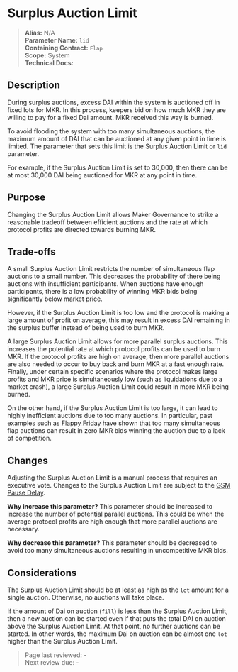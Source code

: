 
# Surplus Auction Limit   

>**Alias:** N/A   
>**Parameter Name:** `lid`  
>**Containing Contract:** `Flap`  
>**Scope:** System  
>**Technical Docs:**   


## Description
During surplus auctions, excess DAI within the system is auctioned off in fixed lots for MKR. In this process, keepers bid on how much MKR they are willing to pay for a fixed Dai amount. MKR received this way is burned. 

To avoid flooding the system with too many simultaneous auctions, the maximum amount of DAI that can be auctioned at any given point in time is limited. The parameter that sets this limit is the Surplus Auction Limit or `lid` parameter.

For example, if the Surplus Auction Limit is set to 30,000, then there can be at most 30,000 DAI being auctioned for MKR at any point in time.


## Purpose
Changing the Surplus Auction Limit allows Maker Governance to strike a reasonable tradeoff between efficient auctions and the rate at which protocol profits are directed towards burning MKR. 


## Trade-offs

A small Surplus Auction Limit restricts the number of simultaneous flap auctions to a small number. This decreases the probability of there being auctions with insufficient participants. When auctions have enough participants, there is a low probability of winning MKR bids being significantly below market price. 

However, if the Surplus Auction Limit is too low and the protocol is making a large amount of profit on average, this may result in excess DAI remaining in the surplus buffer instead of being used to burn MKR.


A large Surplus Auction Limit allows for more parallel surplus auctions. This increases the potential rate at which protocol profits can be used to burn MKR. If the protocol profits are high on average, then more parallel auctions are also needed to occur to buy back and burn MKR at a fast enough rate. Finally, under certain specific scenarios where the protocol makes large profits and MKR price is simultaneously low (such as liquidations due to a market crash), a large Surplus Auction Limit could result in more MKR being burned. 

On the other hand, if the Surplus Auction Limit is too large, it can lead to highly inefficient auctions due to too many auctions. In particular, past examples such as [Flappy Friday](https://forum.makerdao.com/t/flappy-friday-clip-and-flap-analysis/12790) have shown that too many simultaneous flap auctions can result in zero MKR bids winning the auction due to a lack of competition.



## Changes
Adjusting the Surplus Auction Limit is a manual process that requires an executive vote. Changes to the Surplus Auction Limit are subject to the [GSM Pause Delay](../core/param-gsm-pause-delay.md).

**Why increase this parameter?**
This parameter should be increased to increase the number of potential parallel auctions. This could be when the average protocol profits are high enough that more parallel auctions are necessary.


**Why decrease this parameter?**
This parameter should be decreased to avoid too many simultaneous auctions resulting in uncompetitive MKR bids.



## Considerations
The Surplus Auction Limit should be at least as high as the `lot` amount for a single auction. Otherwise, no auctions will take place.

If the amount of Dai on auction (`fill`) is less than the Surplus Auction Limit, then a new auction can be started even if that puts the total DAI on auction above the Surplus Auction Limit. At that point, no further auctions can be started. In other words, the maximum Dai on auction can be almost one `lot` higher than the Surplus Auction Limit.

>Page last reviewed: -  
>Next review due: -  


